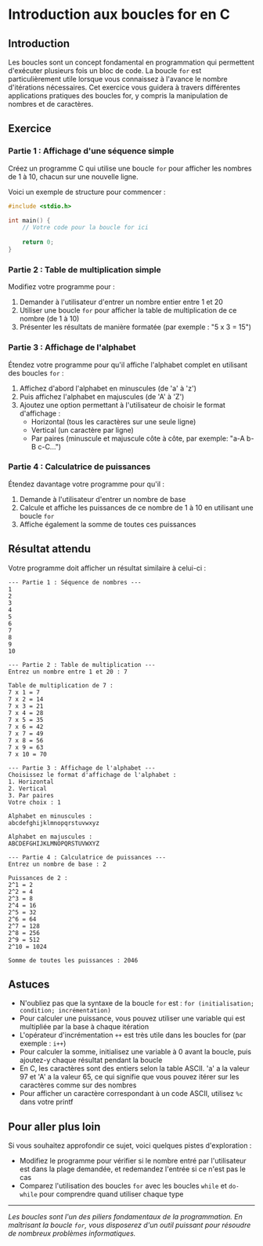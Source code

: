# Introduction aux boucles for en C

## Introduction
Les boucles sont un concept fondamental en programmation qui permettent d'exécuter plusieurs fois un bloc de code. La boucle `for` est particulièrement utile lorsque vous connaissez à l'avance le nombre d'itérations nécessaires. Cet exercice vous guidera à travers différentes applications pratiques des boucles for, y compris la manipulation de nombres et de caractères.

## Exercice

### Partie 1 : Affichage d'une séquence simple
Créez un programme C qui utilise une boucle `for` pour afficher les nombres de 1 à 10, chacun sur une nouvelle ligne.

Voici un exemple de structure pour commencer :

```c
#include <stdio.h>

int main() {
    // Votre code pour la boucle for ici
    
    return 0;
}
```

### Partie 2 : Table de multiplication simple
Modifiez votre programme pour :

1. Demander à l'utilisateur d'entrer un nombre entier entre 1 et 20
2. Utiliser une boucle `for` pour afficher la table de multiplication de ce nombre (de 1 à 10)
3. Présenter les résultats de manière formatée (par exemple : "5 x 3 = 15")

### Partie 3 : Affichage de l'alphabet
Étendez votre programme pour qu'il affiche l'alphabet complet en utilisant des boucles `for` :

1. Affichez d'abord l'alphabet en minuscules (de 'a' à 'z')
2. Puis affichez l'alphabet en majuscules (de 'A' à 'Z')
3. Ajoutez une option permettant à l'utilisateur de choisir le format d'affichage :
   - Horizontal (tous les caractères sur une seule ligne)
   - Vertical (un caractère par ligne)
   - Par paires (minuscule et majuscule côte à côte, par exemple: "a-A b-B c-C...")

### Partie 4 : Calculatrice de puissances
Étendez davantage votre programme pour qu'il :

1. Demande à l'utilisateur d'entrer un nombre de base
2. Calcule et affiche les puissances de ce nombre de 1 à 10 en utilisant une boucle `for`
3. Affiche également la somme de toutes ces puissances

## Résultat attendu

Votre programme doit afficher un résultat similaire à celui-ci :

```
--- Partie 1 : Séquence de nombres ---
1
2
3
4
5
6
7
8
9
10

--- Partie 2 : Table de multiplication ---
Entrez un nombre entre 1 et 20 : 7

Table de multiplication de 7 :
7 x 1 = 7
7 x 2 = 14
7 x 3 = 21
7 x 4 = 28
7 x 5 = 35
7 x 6 = 42
7 x 7 = 49
7 x 8 = 56
7 x 9 = 63
7 x 10 = 70

--- Partie 3 : Affichage de l'alphabet ---
Choisissez le format d'affichage de l'alphabet :
1. Horizontal
2. Vertical
3. Par paires
Votre choix : 1

Alphabet en minuscules :
abcdefghijklmnopqrstuvwxyz

Alphabet en majuscules :
ABCDEFGHIJKLMNOPQRSTUVWXYZ

--- Partie 4 : Calculatrice de puissances ---
Entrez un nombre de base : 2

Puissances de 2 :
2^1 = 2
2^2 = 4
2^3 = 8
2^4 = 16
2^5 = 32
2^6 = 64
2^7 = 128
2^8 = 256
2^9 = 512
2^10 = 1024

Somme de toutes les puissances : 2046
```

## Astuces
* N'oubliez pas que la syntaxe de la boucle `for` est : `for (initialisation; condition; incrémentation)`
* Pour calculer une puissance, vous pouvez utiliser une variable qui est multipliée par la base à chaque itération
* L'opérateur d'incrémentation `++` est très utile dans les boucles for (par exemple : `i++`)
* Pour calculer la somme, initialisez une variable à 0 avant la boucle, puis ajoutez-y chaque résultat pendant la boucle
* En C, les caractères sont des entiers selon la table ASCII. 'a' a la valeur 97 et 'A' a la valeur 65, ce qui signifie que vous pouvez itérer sur les caractères comme sur des nombres
* Pour afficher un caractère correspondant à un code ASCII, utilisez `%c` dans votre printf

## Pour aller plus loin
Si vous souhaitez approfondir ce sujet, voici quelques pistes d'exploration :

* Modifiez le programme pour vérifier si le nombre entré par l'utilisateur est dans la plage demandée, et redemandez l'entrée si ce n'est pas le cas
* Comparez l'utilisation des boucles `for` avec les boucles `while` et `do-while` pour comprendre quand utiliser chaque type

---
*Les boucles sont l'un des piliers fondamentaux de la programmation. En maîtrisant la boucle `for`, vous disposerez d'un outil puissant pour résoudre de nombreux problèmes informatiques.*
